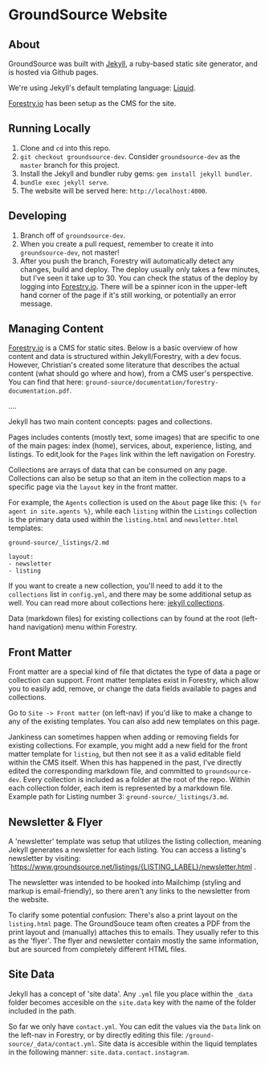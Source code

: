 # GroundSource Website

## About

GroundSource was built with <a href="https://jekyllrb.com/" target="_blank">Jekyll</a>, a ruby-based static site generator, and is hosted via Github pages.

We're using Jekyll's default templating language: <a href="https://shopify.github.io/liquid/" target="_blank">Liquid</a>.

<a href="https://forestry.io/" target="_blank">Forestry.io</a> has been setup as the CMS for the site.

## Running Locally

1. Clone and `cd` into this repo.
2. `git checkout groundsource-dev`. Consider `groundsource-dev` as the `master` branch for this project.
3. Install the Jekyll and bundler ruby gems: `gem install jekyll bundler`.
4. `bundle exec jekyll serve`.
5. The website will be served here: `http://localhost:4000`.

## Developing

1. Branch off of `groundsource-dev`.
2. When you create a pull request, remember to create it into `groundsource-dev`, not master!
3. After you push the branch, Forestry will automatically detect any changes, build and deploy.
   The deploy usually only takes a few minutes, but I've seen it take up to 30. You can check the status of the deploy
   by logging into <a href="https://forestry.io/" target="_blank">Forestry.io</a>. There will be a spinner icon in the upper-left hand corner of the page if it's still working, or potentially an error message.

## Managing Content

<a href="https://forestry.io/" target="_blank">Forestry.io</a> is a CMS for static sites. Below is a basic overview of how content and data is
structured within Jekyll/Forestry, with a dev focus.
However, Christian's created some literature that describes the actual content (what should go where and how), from a CMS user's perspective. You can find that here: `ground-source/documentation/forestry-documentation.pdf`.

....

Jekyll has two main content concepts: pages and collections.

Pages includes contents (mostly text, some images) that are specific to one of the main pages: index (home), services, about, experience, listing, and listings. To edit,look for the `Pages` link within the left navigation on Forestry.

Collections are arrays of data that can be consumed on any page. Collections can also be setup so that an item in the collection maps to a specific page via the `layout` key in the front matter.

For example, the `Agents` collection is used on the `About` page like this: `{% for agent in site.agents %}`, while each `listing` within the `Listings` collection
is the primary data used within the `listing.html` and `newsletter.html` templates:

`ground-source/_listings/2.md`

```
layout:
- newsletter
- listing
```

If you want to create a new collection, you'll need to add it to the `collections` list in `config.yml`, and there may be some
additional setup as well. You can read more about collections here: <a href="https://jekyllrb.com/docs/collections/">jekyll collections</a>.

Data (markdown files) for existing collections can by found at the root (left-hand navigation) menu within Forestry.

## Front Matter

Front matter are a special kind of file that dictates the type of data a page or collection can support.
Front matter templates exist in Forestry, which allow you to easily add, remove, or change the data fields available to pages and collections.

Go to `Site -> Front matter` (on left-nav) if you'd like to make a change to any of the existing templates. You can also add new templates on this page.

Jankiness can sometimes happen when adding or removing fields for existing collections. For example, you might add a new field for the front matter template for `listing`, but then not see it as a valid editable field within the CMS itself. When this has happened in the past, I've directly edited
the corresponding markdown file, and committed to `groundsource-dev`. Every collection is included as a folder at the root of the repo. Within each collection folder, each item is represented by a markdown file. Example path for Listing number 3: `ground-source/_listings/3.md`.

## Newsletter & Flyer

A 'newsletter' template was setup that utilizes the listing collection, meaning Jekyll generates a newsletter for each listing. You can
access a listing's newsletter by visiting: `https://www.groundsource.net/listings/{LISTING_LABEL}/newsletter.html .

The newsletter was intended to be hooked into Mailchimp (styling and markup is email-friendly), so there aren't any links to the newsletter from the website.

To clarify some potential confusion: There's also a print layout on the `listing.html` page. The GroundSouce team often creates a PDF from the print layout and (manually) attaches this to emails. They usually refer to this as the 'flyer'. The flyer and newsletter contain mostly the same information, but
are sourced from completely different HTML files.

## Site Data

Jekyll has a concept of 'site data'. Any `.yml` file you place within the `_data` folder becomes
accesible on the `site.data` key with the name of the folder included in the path.

So far we only have `contact.yml`. You can edit the values via the `Data` link on the left-nav
in Forestry, or by directly editing this file: `/ground-source/_data/contact.yml`.
Site data is accesible within the liquid templates in the following manner: `site.data.contact.instagram`.
